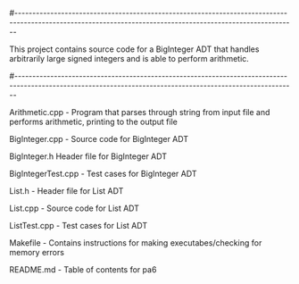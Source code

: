 #------------------------------------------------------------------------------------------------------------------------------------------------------------

This project contains source code for a BigInteger ADT that handles arbitrarily
large signed integers and is able to perform arithmetic.

#------------------------------------------------------------------------------------------------------------------------------------------------------------

Arithmetic.cpp - Program that parses through string from input file and performs 
arithmetic, printing to the output file

BigInteger.cpp - Source code for BigInteger ADT

BigInteger.h Header file for BigInteger ADT

BigIntegerTest.cpp - Test cases for BigInteger ADT

List.h - Header file for List ADT

List.cpp - Source code for List ADT

ListTest.cpp -  Test cases for List ADT

Makefile - Contains instructions for making executabes/checking 
for memory errors

README.md - Table of contents for pa6
